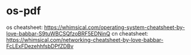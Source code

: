 # os-pdf
os cheatsheet: https://whimsical.com/operating-system-cheatsheet-by-love-babbar-S9tuWBCSQfzoBRF5EDNinQ
cn cheatsheet: https://whimsical.com/networking-cheatsheet-by-love-babbar-FcLExFDezehhfsbDPfZDBv
